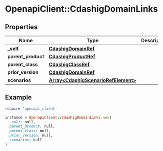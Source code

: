 # OpenapiClient::CdashigDomainLinks

## Properties

| Name | Type | Description | Notes |
| ---- | ---- | ----------- | ----- |
| **_self** | [**CdashigDomainRef**](CdashigDomainRef.md) |  | [optional] |
| **parent_product** | [**CdashigProductRef**](CdashigProductRef.md) |  | [optional] |
| **parent_class** | [**CdashigClassRef**](CdashigClassRef.md) |  | [optional] |
| **prior_version** | [**CdashigDomainRef**](CdashigDomainRef.md) |  | [optional] |
| **scenarios** | [**Array&lt;CdashigScenarioRefElement&gt;**](CdashigScenarioRefElement.md) |  | [optional] |

## Example

```ruby
require 'openapi_client'

instance = OpenapiClient::CdashigDomainLinks.new(
  _self: null,
  parent_product: null,
  parent_class: null,
  prior_version: null,
  scenarios: null
)
```


